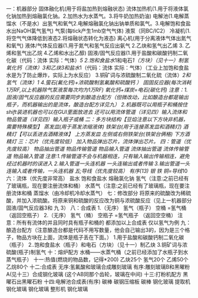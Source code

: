 一：机器部分
固体融化机(用于将盐加热到熔融状态)
流体加热机(1.用于将液体氯化钠加热到熔融氯化钠。2.加热水为水蒸气。3.将牛奶加热奶油)
电解池(1.电解蒸馏水（不是水）出氢气和氧气2.电解熔融氯化钠出钠单质和氯气。3.电解饱和食盐水出NaOH氯气氢气)
气泵(每tick产生1mb空气气体)
液泵（同BC/IC2）
冷凝机(1.将空气气体降低到液态2.将熔融状态转化为液态)
离心机(用于分离液体气体出氮气和氧气)
液体/气体反应器(1.用于氮气和氢气反应出氨气  2.乙炔和氢气出乙烯 3. 乙烯和氢气出乙烷 4.乙烯和水出乙醇)
固液/固气反应器(1.用于盐酸和碳酸钙制二氧化碳（代码：流体 实际：气体）*5      2.饱和食盐水*1和电石*1（方块）（见十一）制氢氧化钙（流体）*3和乙炔*3和盐水*1（代码：流体 实际：气体）（工业上加饱和食盐水是为了防止爆炸，实际上为水反应）  3.铜矿词与浓硫酸制二氧化硫（流体）*2和氢气（流体）*1  4.萤石(氟化钙)+浓硫酸制氢氟酸和硫酸钙 ）
固固反应器(每次消耗1万RF,以上机器除气泵液泵每次均为1万RF)
氧化钙+煤炭=电石(碳化钙)
注意：1.固液/固气反应器的反应需要同步到酿造台配方（但微改动，比如酿造台都是输出瓶子，而机器输出的是流体，酿造台配方详见九）
2.机器既可以用瓶子和桶按住shift装进机器也可以在GUI里面放进去  还可以用流体管道（详见四）输入流体和物品管道（详见四）输入瓶子或桶
二：多方块结构【豆焰注意以下方块非机器，需要特殊模型】
蒸发皿(用于蒸发浓缩液体)
铁架台(用于连接蒸发皿和酒精灯)
酒精灯【可以丢进去酒精液体】
上方蒸发皿 左侧或右侧铁架台(铁架台俩格) 下方酒精灯
三：芯片（优先度较低）
加入物品弹出芯片，流体弹出芯片。
四：管道（优先度较高）
物品抽出管道 物品传输管道
物品输入管道
流体抽出管道 流体传输管道
物品输入管道
注意:1.传输管道不会与机器相连，只有输入输出传输相连，避免经过机器时的误进入
2.输入管道一头连机器 一头连输出或者传输
3.输出管道一头连输入或者传输，一头连机器
五;导线（优先度较高）
有序(1*3)
银 铁 铜=导线*10
六：流体（优先度非常高）
盐水 饱和食盐水 熔融氯化钠 
氢气（注意:之前已经有了玻璃瓶，现在要注册流体和桶） 水蒸气（注意:之前已经有了玻璃瓶，现在要注册流体和桶 蒸馏水（由冷却机冷却水蒸气）
七：修改部分
将原来的硫酸改为稀硫酸，并加入浓硫酸。将原来铜和硫酸的反应改为铜与浓硫酸反应（见上一机器部分 固液/固气反应器3和 九 3）
八：合成表
1.（无序）   氢气（瓶子） 空桶  =氢气桶   （返回空瓶子）
2.（无序）   氢气（桶） 空瓶子  =氢气瓶子   （返回空空桶）
注意：所有有流体的并且同时具有瓶子和桶的 都添加以上合成表 仅以氢气为例
九：酿造台配方（注意酿造台都是代码不用写数量，他会自己输出3的，因为是三个格子，物品方块在上面，流体是瓶子丢在下面。）
1.用于盐酸和碳酸钙制二氧化碳（瓶子）   2..饱和食盐水（瓶子）和电石（方块）（见十一）制乙炔 3.铜矿词与浓硫酸(瓶子)制氢气
十：熔炉配方
水桶——水蒸气桶（之前已经添加了水瓶子到水蒸气瓶子）
十一:热值(燃烧的物品数，记得*200)
乙炔25个
氢气20个
乙烯50个
乙烷80个
十二:合成表
无序:氢氟酸和玻璃合成雕刻玻璃
有序:雕刻玻璃B和黑曜粉A(见十三）合成钢化玻璃   (这个AB同那个齿轮，玻璃在中间)
十三:打粉机配方
黑曜石出黑曜石粉
十四:电解池合成表(有序)
碳棒  碳钢压缩板   碳棒
钢化玻璃   提取机 钢化玻璃
钢化玻璃  整形机  钢化玻璃